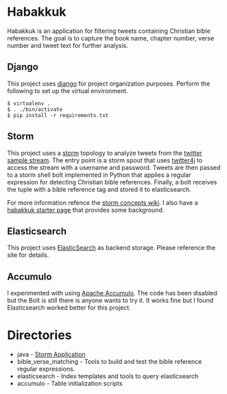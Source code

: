 # Habakkuk
Habakkuk is an application for filtering tweets containing Christian bible references. The goal is to capture the book name, chapter number, verse number and tweet text for further analysis.

## Django
This project uses [django](https://www.djangoproject.com/) for project organization purposes. Perform the following to set up the virtual environment.

    $ virtualenv .
    $ . ./bin/activate
    $ pip install -r requirements.txt

##  Storm
This project uses a [storm](http://storm-project.net/) topology to analyze tweets from the [twitter sample stream](https://dev.twitter.com/docs/streaming-apis/streams/public).
The entry point is a storm spout that uses [twitter4j](http://twitter4j.org/en/index.html) to access the stream with a username and password. 
Tweets are then passed to a storm shell bolt implemented in Python that applies a regular expression 
for detecting Christian bible references. Finally, a bolt receives the tuple with a bible reference tag and stored it to 
elasticsearch.

For more information refence the [storm concepts wiki](https://github.com/nathanmarz/storm/wiki/Concepts). 
I also have a [habakkuk starter page](http://technicalelvis.com/blog/2012/06/21/habakkuk-starter/) that provides some background.

## Elasticsearch
This project uses [ElasticSearch](http://www.elasticsearch.org/) as backend storage. Please reference the site for details.

## Accumulo
I experimented with using [Apache Accumulo](http://accumulo.apache.org/). The code has been disabled but the Bolt is
still there is anyone wants to try it. It works fine but I found Elasticsearch worked better for this project.

# Directories
* java - [Storm Application](http://storm-project.net/)
* bible_verse_matching - Tools to build and test the bible reference regular expressions.
* elasticsearch - Index templates and tools to query elasticsearch
* accumulo - Table initialization scripts
